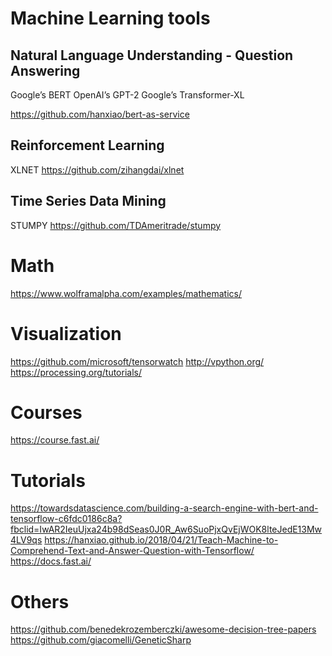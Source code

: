 # Machine Learning tools

  ## Natural Language Understanding - Question Answering

Google’s BERT
OpenAI’s GPT-2
Google’s Transformer-XL

https://github.com/hanxiao/bert-as-service


  ## Reinforcement Learning

XLNET
https://github.com/zihangdai/xlnet


  ## Time Series Data Mining

STUMPY
https://github.com/TDAmeritrade/stumpy


# Math

https://www.wolframalpha.com/examples/mathematics/

# Visualization

https://github.com/microsoft/tensorwatch
http://vpython.org/
https://processing.org/tutorials/

# Courses

https://course.fast.ai/

# Tutorials

https://towardsdatascience.com/building-a-search-engine-with-bert-and-tensorflow-c6fdc0186c8a?fbclid=IwAR2IeuUjxa24b98dSeas0J0R_Aw6SuoPjxQvEjWOK8lteJedE13Mw4LV9qs
https://hanxiao.github.io/2018/04/21/Teach-Machine-to-Comprehend-Text-and-Answer-Question-with-Tensorflow/
https://docs.fast.ai/

# Others

https://github.com/benedekrozemberczki/awesome-decision-tree-papers
https://github.com/giacomelli/GeneticSharp

